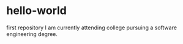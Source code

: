 # hello-world
first repository
I am currently attending college pursuing a software engineering degree.
